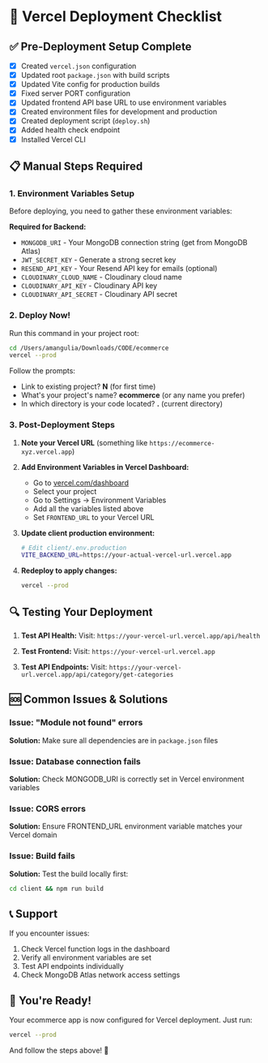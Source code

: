 # 🚀 Vercel Deployment Checklist

## ✅ Pre-Deployment Setup Complete

- [x] Created `vercel.json` configuration
- [x] Updated root `package.json` with build scripts
- [x] Updated Vite config for production builds
- [x] Fixed server PORT configuration
- [x] Updated frontend API base URL to use environment variables
- [x] Created environment files for development and production
- [x] Created deployment script (`deploy.sh`)
- [x] Added health check endpoint
- [x] Installed Vercel CLI

## 📋 Manual Steps Required

### 1. Environment Variables Setup
Before deploying, you need to gather these environment variables:

**Required for Backend:**
- `MONGODB_URI` - Your MongoDB connection string (get from MongoDB Atlas)
- `JWT_SECRET_KEY` - Generate a strong secret key
- `RESEND_API_KEY` - Your Resend API key for emails (optional)
- `CLOUDINARY_CLOUD_NAME` - Cloudinary cloud name
- `CLOUDINARY_API_KEY` - Cloudinary API key  
- `CLOUDINARY_API_SECRET` - Cloudinary API secret

### 2. Deploy Now!

Run this command in your project root:
```bash
cd /Users/amangulia/Downloads/CODE/ecommerce
vercel --prod
```

Follow the prompts:
- Link to existing project? **N** (for first time)
- What's your project's name? **ecommerce** (or any name you prefer)
- In which directory is your code located? **.** (current directory)

### 3. Post-Deployment Steps

1. **Note your Vercel URL** (something like `https://ecommerce-xyz.vercel.app`)

2. **Add Environment Variables in Vercel Dashboard:**
   - Go to [vercel.com/dashboard](https://vercel.com/dashboard)
   - Select your project
   - Go to Settings → Environment Variables
   - Add all the variables listed above
   - Set `FRONTEND_URL` to your Vercel URL

3. **Update client production environment:**
   ```bash
   # Edit client/.env.production
   VITE_BACKEND_URL=https://your-actual-vercel-url.vercel.app
   ```

4. **Redeploy to apply changes:**
   ```bash
   vercel --prod
   ```

## 🔍 Testing Your Deployment

1. **Test API Health:**
   Visit: `https://your-vercel-url.vercel.app/api/health`

2. **Test Frontend:**
   Visit: `https://your-vercel-url.vercel.app`

3. **Test API Endpoints:**
   Visit: `https://your-vercel-url.vercel.app/api/category/get-categories`

## 🆘 Common Issues & Solutions

### Issue: "Module not found" errors
**Solution:** Make sure all dependencies are in `package.json` files

### Issue: Database connection fails
**Solution:** Check MONGODB_URI is correctly set in Vercel environment variables

### Issue: CORS errors
**Solution:** Ensure FRONTEND_URL environment variable matches your Vercel domain

### Issue: Build fails
**Solution:** Test the build locally first:
```bash
cd client && npm run build
```

## 📞 Support

If you encounter issues:
1. Check Vercel function logs in the dashboard
2. Verify all environment variables are set
3. Test API endpoints individually
4. Check MongoDB Atlas network access settings

## 🎉 You're Ready!

Your ecommerce app is now configured for Vercel deployment. Just run:

```bash
vercel --prod
```

And follow the steps above! 🚀
